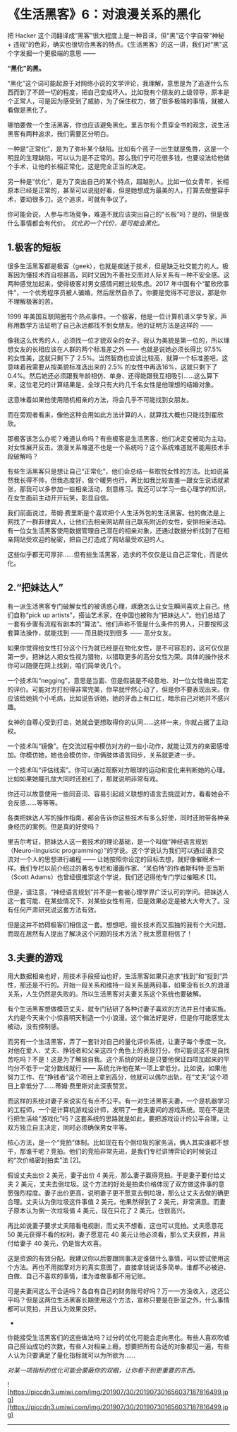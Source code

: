 # 《生活黑客》6：对浪漫关系的黑化

把 Hacker 这个词翻译成“黑客”很大程度上是一种音译，但“黑”这个字自带“神秘 + 违规”的色彩，确实也很切合黑客的特点。《生活黑客》的这一讲，我们对“黑”这个字发掘一个更极端的意思 ——

 **“黑化”的黑。**

“黑化”这个词可能起源于对网络小说的文学评论，我理解，意思是为了追逐什么东西而到了不顾一切的程度，把自己变成坏人。比如我有个朋友的上级领导，原本是个正常人，可是因为感受到了威胁，为了保住权力，做了很多极端的事情，就被人看做是黑化了。

哪怕要做一个生活黑客，你也应该避免黑化。里吉尔有个贯穿全书的观念，说生活黑客有两种追求，我们需要区分明白。

一种是“正常化”，是为了弥补某个缺陷。比如有个孩子一出生就是兔唇，这是一个明显的生理缺陷，可以认为是不正常的。那么我们宁可花很多钱，也要设法给他做个手术，让他的长相正常化，这是完全正当的决定。

另一种是“优化”，是为了突出自己的某个特点，超越别人。比如一位女青年，长相原本已经是正常的，甚至可以说挺好看，但是她想成为最美的人，打算去做整容手术，要动很多刀。这个追求，可就有争议了。

你可能会说，人参与市场竞争，难道不就应该突出自己的“长板”吗？是的，但是做什么事情都会有代价。 *优化的一个代价，是可能会黑化。*

## 1.极客的短板

很多生活黑客都是极客（geek），也就是痴迷于技术，但是缺乏社交能力的人。极客因为懂技术而自视甚高，同时又因为不善社交而对人际关系有一种不安全感。这两种感觉加起来，使得极客对男女感情问题比较焦虑。2017 年中国有个“翟欣欣事件”，一个优秀程序员被人骗婚，然后居然自杀了。你要是觉得不可思议，那是你不理解极客的苦。

1999 年美国互联网圈有个热点事件。一个极客，他是一位计算机语义学专家，声称用数学方法证明了自己永远都找不到女朋友。他的证明方法是这样的 ——

像我这么优秀的人，必须找一位才貌双全的女子。我认为美貌是第一位的，所以理想女友的长相应该在人群的两个标准差之外 —— 也就是说她必须长得比 97.5% 的女性美，这就只剩下了 2.5%。当然智商也应该比较高，就算一个标准差吧，这意味着我需要从按美貌标准选出来的 2.5% 的女性中再选16%，这就只剩下了0.4%。然后她还必须跟我年龄相仿、单身、还得能跟我互相吸引……这么算下来，这位老兄的计算结果是，全球只有大约几千名女性是他理想的结婚对象。

这意味着如果他使用随机相亲的方法，将会几乎不可能找到女朋友。

而在旁观者看来，像他这种会用如此方法计算的人，就算找大概也只能找到翟欣欣。

那极客该怎么办呢？难道认命吗？有些极客是生活黑客，他们决定变被动为主动，对女性展开反击。浪漫关系难道不也是一个系统吗？这个系统难道就不能用技术手段破解吗？

有些生活黑客只是想让自己“正常化”，他们会总结一些取悦女性的方法。比如说虽然我长得不帅，但我态度好，做个暖男也行。再比如我比较害羞一跟女生说话就紧张，那我可以多参加一些相亲活动，刻意练习。我还可以学习一些心理学的知识，在女生面前主动开开玩笑，彰显自信。

我们前面说过，蒂姆·费里斯是个喜欢把个人生活外包的生活黑客。他的做法是上网找了一群菲律宾人，让他们去相亲网站帮自己联系附近的女性，安排相亲活动。有一位女生活黑客使用数据管理自己潜在的相亲对象，还通过数据分析找到了在相亲网站受欢迎的秘密，把自己打造成了网站最受欢迎的人。

这些似乎都无可厚非……但有些生活黑客，追求的不仅仅是让自己正常化，而是优化。

## 2.“把妹达人”

有一派生活黑客专门破解女性的被诱惑心理，琢磨怎么让女生瞬间喜欢上自己。他们自称“pick up artists”，搭讪艺术家，在中国也被称为“把妹达人”。他们总结了一套有步骤有流程有剧本的“算法”。他们声称不管是什么条件的男人，只要按照这套算法操作，就能找到 —— 而且能找到很多 —— 高分女友。

如果你觉得给女性打分这个行为就已经是在物化女性，是不可容忍的，这可仅仅是第一步。把妹达人把女性视为猎物，以猎取更多的高分女性为荣。具体的操作技术你可以随便在网上找到，咱们简单说几个。

一个技术叫“negging”，意思是当面、但是假装是不经意地、对一位女性做出否定的评价。可能对方打扮得非常完美，你早就怦然心动了，但是你不要表现出来。你应该给她挑个小毛病，比如说告诉她，她的牙齿上有口红，暗示自己对她并不感兴趣。

女神的自尊心受到打击，她就会更想取得你的认同……这样一来，你就占据了主动权。

一个技术叫“镜像”。在交流过程中模仿对方的一些小动作，就能让双方的亲密感增加。你模仿她，她也会模仿你，你俩肢体语言同步，关系就更进一步。

一个技术叫“评估线索”。你可以通过观察对方眼球的运动和变化来判断她的心理。比如如果她瞳孔放大同时还脸红了，那就说明非常有戏。

你还可以故意使用一些同音词、容易引起歧义联想的语言去挑逗对方，看看她会不会反感……等等等。

各类把妹达人写的操作指南，都会告诉你这些技术有多么好使，同时还附带各种亲身经历的案例。但是真的好使吗？

里吉尔考证，把妹达人这一套技术的理论基础，是一个叫做“神经语言规划（Neuro-linguistic programming）”的学说。这个学说认为我们可以通过语言交流对一个人的思想进行编程 —— 让她按照你设定的目标去想，就好像催眠术一样。我们专栏以前介绍过的著名专栏和漫画作家、“呆伯特”的作者斯科特·亚当斯（Scott Adams）也曾经很推崇这个学说，我们还记得他专门学过催眠术 [1]。

但是，请注意，“神经语言规划”并不是一套被心理学界广泛认可的学问。把妹达人这一套可能、在某些情况下、对某些女性有用，但是效果必定是被大大夸大了。没有任何严肃研究说这套方法有效。

但是这并不妨碍极客们相信这一套。想想吧，擅长技术而又孤独的我有个大问题，而现在居然有人提出了解决这个问题的技术方法？我太愿意相信了！

## 3.夫妻的游戏

用大数据相亲也好，用技术手段搭讪也好，生活黑客如果只追求“找到”和“捉到”异性，那还是不行的。开始一段关系和维持一段关系是两码事，如果没有长久的浪漫关系，人生仍然是失败的。所以生活黑客对夫妻关系这个系统也要破解。

有个生活黑客想做模范丈夫，就专门钻研了各种讨妻子喜欢的方法并且付诸实施。大约是今天来个小惊喜明天制造一个小浪漫。这个做法好是好，但是你可能感觉太被动，没有控制感。

而另有一个生活黑客，弄了一套针对自己的量化评价系统，让妻子每个季度一次，对他在爱人、丈夫、挣钱者和父亲这四个角色上的表现打分。你可能说这不是自找苦吃吗？不是！这是为了解放自我。这个系统的好处是只要他保证四项加起来的平均分不低于一定分数线就行 —— 系统允许他在某一项上拿低分。比如说，如果他努力工作、在“挣钱者”这个项目上拿到高分，他就可以偶尔出轨，在“丈夫”这个项目上拿低分了……蒂姆·费里斯对此深表赞赏。

而这样的系统对妻子来说实在有点不公平。有一对生活黑客夫妻，一个是机器学习的工程师，一个是计算机游戏设计师，发明了一套夫妻间的游戏系统。现在不是流行把生活给“游戏化”吗？这套系统的思路就是如此，要把游戏设计的公平合理，让双方独立自主决定，同时必须确保男女平等。

核心方法，是一个“竞拍”体制。比如现在有个倒垃圾的家务活，俩人其实谁都不想干，那谁干呢？竞拍。他们的竞拍非常先进，是我们专栏讲博弈论的时候说过的“次价格密封拍卖”法 [2]。

假设丈夫出价 2 美元，妻子出价 4 美元，那么妻子赢得竞拍。于是妻子要付给丈夫 2 美元，丈夫去倒垃圾。这个方法的好处是拍卖价格体现了双方做这件事的意愿强烈程度。妻子出价更高，说明妻子更不愿意去倒垃圾，那么让丈夫去做的确更合理。丈夫认为倒垃圾这件事值 2 美元，他果然得到了 2 美元，非常满意。而妻子原本认为倒一次垃圾值 4 美元，现在只花了 2 美元，也很高兴。

再比如说妻子要求丈夫陪看电视剧，而丈夫不想看，这也可以竞拍。丈夫愿意花 50 美元获得不看的权利，妻子愿意花 40 美元让他必须看，那么丈夫获胜，并且付给妻子 40 美元，仍是皆大欢喜。

这是资源的有效分配。我建议你以后要跟同事决定谁做什么事情，可以尝试使用这个方法。再也不用揣摩对方的真实意图了，直接拿钱说话多简单。谁都不必被迫、白做、自己不喜欢的事情，谁为谁做事都不用记账。

可是夫妻间这么干合适吗？各自有自己的财务账号好吗？万一一方没收入，这还公平吗？但是这两位生活黑客长期使用这个方法，宣称只要是在卧室之外，什么事情都可以竞拍，并且认为效果良好。

*

你能接受生活黑客们的这些做法吗？过分的优化可能会走向黑化。有些人喜欢吹嘘自己搭讪成功的次数，有些人对相亲上瘾，想要把所有合适的对象都见一遍，有些人认为只要满足了量化指标就可以为所欲为……

 *对某一项指标的优化可能会蒙蔽你的双眼，让你看不到更重要的东西。*

![https://piccdn3.umiwi.com/img/201907/30/201907301656037187816499.jpg](https://piccdn3.umiwi.com/img/201907/30/201907301656037187816499.jpg)

---
